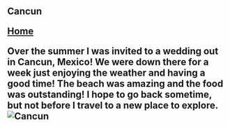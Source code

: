 <h2>Cancun

<a href="">Home</a>

<p>Over the summer I was invited to a wedding out in Cancun, Mexico! We were down there for a week just enjoying the weather and having a good time! The beach was amazing and the food was outstanding! I hope to go back sometime, but not before I travel to a new place to explore. 

  
<img src="https://th.bing.com/th/id/R.046fedcb683ad8eb69fcfdfd82aa26a4?rik=4NrhKHELLKVA%2fg&riu=http%3a%2f%2f3.cdnpt.com%2fDestinations%2f1125%2f1125%2fcancun-3133421789-L.jpg&ehk=299QktyNyh0UsdMeNrFIRPHfK4LNtSClQZwJF3%2b9LWc%3d&risl=&pid=ImgRaw&r=0" alt="Cancun">
